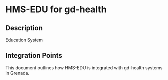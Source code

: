# HMS-EDU for gd-health

## Description

Education System

## Integration Points

This document outlines how HMS-EDU is integrated with gd-health systems in Grenada.
